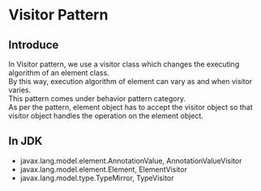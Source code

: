 # Visitor Pattern

## Introduce

In Visitor pattern, we use a visitor class which changes the executing algorithm of an element class. <br>
By this way, execution algorithm of element can vary as and when visitor varies. <br>
This pattern comes under behavior pattern category. <br>
As per the pattern, element object has to accept the visitor object so that visitor object handles the operation on the element object.

## In JDK

* javax.lang.model.element.AnnotationValue, AnnotationValueVisitor 
* javax.lang.model.element.Element, ElementVisitor 
* javax.lang.model.type.TypeMirror, TypeVisitor 
 